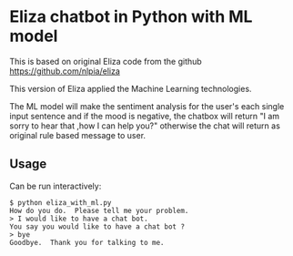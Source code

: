 # Eliza chatbot in Python with ML model 

This is based on original Eliza code from the github https://github.com/nlpia/eliza

This version of Eliza applied the Machine Learning technologies.

The ML model will make the sentiment analysis for the user's each single input sentence
and if the mood is negative, the chatbox will return "I am sorry to hear that ,how I can help you?"
otherwise the chat will return as original rule based message to user.

## Usage

Can be run interactively:

```
$ python eliza_with_ml.py
How do you do.  Please tell me your problem.
> I would like to have a chat bot.
You say you would like to have a chat bot ?
> bye
Goodbye.  Thank you for talking to me.
```

[comment]: <> (...or imported and used as a library:)

[comment]: <> (```python)

[comment]: <> (import eliza)

[comment]: <> (eliza = eliza.Eliza&#40;&#41;)

[comment]: <> (eliza.load&#40;'doctor.txt'&#41;)

[comment]: <> (print&#40;eliza.initial&#40;&#41;&#41;)

[comment]: <> (while True:)

[comment]: <> (    said = input&#40;'> '&#41;)

[comment]: <> (    response = eliza.respond&#40;said&#41;)

[comment]: <> (    if response is None:)

[comment]: <> (        break)

[comment]: <> (    print&#40;response&#41;)

[comment]: <> (print&#40;eliza.final&#40;&#41;&#41;)

[comment]: <> (```)